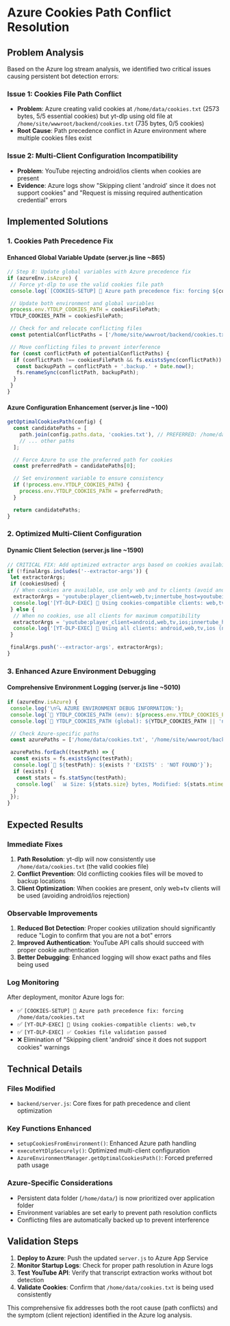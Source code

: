 # Azure Cookies Path Conflict Resolution

## Problem Analysis

Based on the Azure log stream analysis, we identified two critical issues causing persistent bot detection errors:

### Issue 1: Cookies File Path Conflict

- **Problem**: Azure creating valid cookies at `/home/data/cookies.txt` (2573 bytes, 5/5 essential cookies) but yt-dlp using old file at `/home/site/wwwroot/backend/cookies.txt` (735 bytes, 0/5 cookies)
- **Root Cause**: Path precedence conflict in Azure environment where multiple cookies files exist

### Issue 2: Multi-Client Configuration Incompatibility

- **Problem**: YouTube rejecting android/ios clients when cookies are present
- **Evidence**: Azure logs show "Skipping client 'android' since it does not support cookies" and "Request is missing required authentication credential" errors

## Implemented Solutions

### 1. Cookies Path Precedence Fix

#### Enhanced Global Variable Update (server.js line ~865)

```javascript
// Step 8: Update global variables with Azure precedence fix
if (azureEnv.isAzure) {
 // Force yt-dlp to use the valid cookies file path
 console.log(`[COOKIES-SETUP] 🔧 Azure path precedence fix: forcing ${cookiesFilePath}`);

 // Update both environment and global variables
 process.env.YTDLP_COOKIES_PATH = cookiesFilePath;
 YTDLP_COOKIES_PATH = cookiesFilePath;

 // Check for and relocate conflicting files
 const potentialConflictPaths = ['/home/site/wwwroot/backend/cookies.txt', '/home/site/wwwroot/cookies.txt', path.join(__dirname, 'cookies.txt')];

 // Move conflicting files to prevent interference
 for (const conflictPath of potentialConflictPaths) {
  if (conflictPath !== cookiesFilePath && fs.existsSync(conflictPath)) {
   const backupPath = conflictPath + '.backup.' + Date.now();
   fs.renameSync(conflictPath, backupPath);
  }
 }
}
```

#### Azure Configuration Enhancement (server.js line ~100)

```javascript
getOptimalCookiesPath(config) {
  const candidatePaths = [
    path.join(config.paths.data, 'cookies.txt'), // PREFERRED: /home/data/cookies.txt
    // ... other paths
  ];

  // Force Azure to use the preferred path for cookies
  const preferredPath = candidatePaths[0];

  // Set environment variable to ensure consistency
  if (!process.env.YTDLP_COOKIES_PATH) {
    process.env.YTDLP_COOKIES_PATH = preferredPath;
  }

  return candidatePaths;
}
```

### 2. Optimized Multi-Client Configuration

#### Dynamic Client Selection (server.js line ~1590)

```javascript
// CRITICAL FIX: Add optimized extractor args based on cookies availability
if (!finalArgs.includes('--extractor-args')) {
 let extractorArgs;
 if (cookiesUsed) {
  // When cookies are available, use only web and tv clients (avoid android/ios)
  extractorArgs = 'youtube:player_client=web,tv;innertube_host=youtubei.googleapis.com';
  console.log('[YT-DLP-EXEC] 🔧 Using cookies-compatible clients: web,tv (excluding android,ios)');
 } else {
  // When no cookies, use all clients for maximum compatibility
  extractorArgs = 'youtube:player_client=android,web,tv,ios;innertube_host=youtubei.googleapis.com';
  console.log('[YT-DLP-EXEC] 🔧 Using all clients: android,web,tv,ios (no cookies mode)');
 }

 finalArgs.push('--extractor-args', extractorArgs);
}
```

### 3. Enhanced Azure Environment Debugging

#### Comprehensive Environment Logging (server.js line ~5010)

```javascript
if (azureEnv.isAzure) {
 console.log('\n🔍 AZURE ENVIRONMENT DEBUG INFORMATION:');
 console.log(`📍 YTDLP_COOKIES_PATH (env): ${process.env.YTDLP_COOKIES_PATH || 'not set'}`);
 console.log(`📍 YTDLP_COOKIES_PATH (global): ${YTDLP_COOKIES_PATH || 'not set'}`);

 // Check Azure-specific paths
 const azurePaths = ['/home/data/cookies.txt', '/home/site/wwwroot/backend/cookies.txt', '/home/site/wwwroot/cookies.txt'];

 azurePaths.forEach((testPath) => {
  const exists = fs.existsSync(testPath);
  console.log(`📍 ${testPath}: ${exists ? 'EXISTS' : 'NOT FOUND'}`);
  if (exists) {
   const stats = fs.statSync(testPath);
   console.log(`  📊 Size: ${stats.size} bytes, Modified: ${stats.mtime.toISOString()}`);
  }
 });
}
```

## Expected Results

### Immediate Fixes

1. **Path Resolution**: yt-dlp will now consistently use `/home/data/cookies.txt` (the valid cookies file)
2. **Conflict Prevention**: Old conflicting cookies files will be moved to backup locations
3. **Client Optimization**: When cookies are present, only web+tv clients will be used (avoiding android/ios rejection)

### Observable Improvements

1. **Reduced Bot Detection**: Proper cookies utilization should significantly reduce "Login to confirm that you are not a bot" errors
2. **Improved Authentication**: YouTube API calls should succeed with proper cookie authentication
3. **Better Debugging**: Enhanced logging will show exact paths and files being used

### Log Monitoring

After deployment, monitor Azure logs for:

- ✅ `[COOKIES-SETUP] 🔧 Azure path precedence fix: forcing /home/data/cookies.txt`
- ✅ `[YT-DLP-EXEC] 🔧 Using cookies-compatible clients: web,tv`
- ✅ `[YT-DLP-EXEC] ✅ Cookies file validation passed`
- ❌ Elimination of "Skipping client 'android' since it does not support cookies" warnings

## Technical Details

### Files Modified

- `backend/server.js`: Core fixes for path precedence and client optimization

### Key Functions Enhanced

- `setupCookiesFromEnvironment()`: Enhanced Azure path handling
- `executeYtDlpSecurely()`: Optimized multi-client configuration
- `AzureEnvironmentManager.getOptimalCookiesPath()`: Forced preferred path usage

### Azure-Specific Considerations

- Persistent data folder (`/home/data/`) is now prioritized over application folder
- Environment variables are set early to prevent path resolution conflicts
- Conflicting files are automatically backed up to prevent interference

## Validation Steps

1. **Deploy to Azure**: Push the updated `server.js` to Azure App Service
2. **Monitor Startup Logs**: Check for proper path resolution in Azure logs
3. **Test YouTube API**: Verify that transcript extraction works without bot detection
4. **Validate Cookies**: Confirm that `/home/data/cookies.txt` is being used consistently

This comprehensive fix addresses both the root cause (path conflicts) and the symptom (client rejection) identified in the Azure log analysis.
